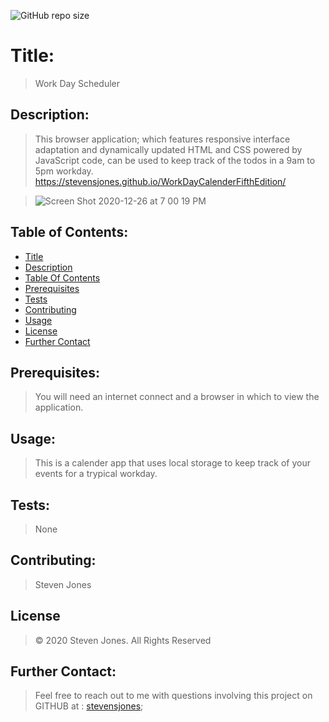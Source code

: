![GitHub repo size](https://img.shields.io/github/repo-size/stevensjones/WorkDayCalenderFifthEdition)
# Title:
> Work Day Scheduler
## Description: 
> This browser application; which features responsive interface adaptation and dynamically updated HTML and CSS powered by JavaScript code, can be used to keep track of the todos in a 9am to 5pm workday.
> https://stevensjones.github.io/WorkDayCalenderFifthEdition/

> ![Screen Shot 2020-12-26 at 7 00 19 PM](https://user-images.githubusercontent.com/56704209/103162416-99ca0500-47ad-11eb-9433-59b7e605f031.png)
## Table of Contents:
- [Title](#Title)
- [Description](#Description)
- [Table Of Contents](#TableOfContents)
- [Prerequisites](#Prerequisites)
- [Tests](#Tests)
- [Contributing](#Contributing)
- [Usage](#Usage) 
- [License](#License)
- [Further Contact](#FurtherContact)
## Prerequisites:
> You will need an internet connect and a browser in which to view the application.
## Usage:
> This is a calender app that uses local storage to keep track of your events for a trypical workday.
## Tests:
> None
## Contributing:
> Steven Jones
## License
> © 2020 Steven Jones. All Rights Reserved 
## Further Contact:
> Feel free to reach out to me with questions involving this project on GITHUB at : [stevensjones](https://github.com/stevensjones);